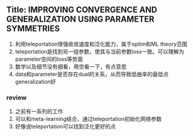 ## Title: IMPROVING CONVERGENCE AND GENERALIZATION USING PARAMETER SYMMETRIES
1. 利用teleportation增强收敛速度和泛化能力，属于optim和ML theory范围
2. teleportation是找到另一组参数，使其与当前参数loss一致。可以理解为parameter空间的loss等势面
3. 数学以及细节没有细看，用空看一下，有点意思
4. data和parameter是否存在dual的关系，从而导致低曲率的最低点generalization好

### review
1. 之前有一系列的工作
2. 可以和meta-learning结合，通过teleportation初始化网络参数
3. 好像说teleportation可以找到泛化更好的点